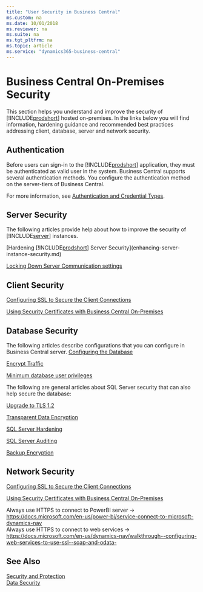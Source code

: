 ```yaml
---
title: "User Security in Business Central"
ms.custom: na
ms.date: 10/01/2018
ms.reviewer: na
ms.suite: na
ms.tgt_pltfrm: na
ms.topic: article
ms.service: "dynamics365-business-central"
---
```

# Business Central On-Premises Security

This section helps you understand and improve the security of [!INCLUDE[prodshort](../developer/includes/prodshort.md)] hosted on-premises. In the links below you will find information, hardening guidance and recommended best practices addressing client, database, server and network security.  

## Authentication

Before users can sign-in to the [!INCLUDE[prodshort](../developer/includes/prodshort.md)] application, they must be authenticated as valid user in the system. Business Central supports several authentication methods. You configure the authentication method on the server-tiers of Business Central.

For more information, see [Authentication and Credential Types](../administration/users-credential-types.md).

## Server Security

The following articles provide help about how to improve the security of [!INCLUDE[server](../developer/includes/server.md)] instances. 

[Hardening [!INCLUDE[prodshort](../developer/includes/prodshort.md)] Server Security](enhancing-server-instance-security.md)  

[Locking Down Server Communication settings](security-lock-down-server-communication.md)  

<!-- [Using Multiple Business Central Servers for Stability](security-multiple-server-instances.md) available soon-->  

## Client Security

[Configuring SSL to Secure the Client Connections](../deployment/configure-ssl-web-client-connection.md)

[Using Security Certificates with Business Central On-Premises](..deployment/implement-security-certificates-production-environment.md)

## Database Security

The following articles describe configurations that you can configure in Business Central server.
[Configuring the Database](../administration/configure-sql-server-authentication.md)

[Encrypt Traffic](enhancing-server-instance-security.md#data-encryption-between-includenavserverincludesnavservermdmd-and-sql-server)

[Minimum database user privileges](security-minimum-database-user-privileges.md) <!-- hide -->

The following are general articles about SQL Server security that can also help secure the database:

[Upgrade to TLS 1.2](https://support.microsoft.com/en-us/help/3135244/tls-1-2-support-for-microsoft-sql-server)
  
[Transparent Data Encryption](transparent-data-encryption.md)

[SQL Server Hardening](https://docs.microsoft.com/en-us/sql/relational-databases/security/securing-sql-server?view=sql-server-2017)
  
[SQL Server Auditing](https://docs.microsoft.com/en-us/sql/relational-databases/security/auditing/sql-server-audit-database-engine?view=sql-server-2017)

[Backup Encryption](https://docs.microsoft.com/en-us/sql/relational-databases/backup-restore/backup-encryption?view=sql-server-2017)

## Network Security

[Configuring SSL to Secure the Client Connections](../deployment/configure-ssl-web-client-connection.md)

[Using Security Certificates with Business Central On-Premises](..deployment/implement-security-certificates-production-environment.md)

Always use HTTPS to connect to PowerBI server <!-- copy from online article--> -> https://docs.microsoft.com/en-us/power-bi/service-connect-to-microsoft-dynamics-nav  
Always use HTTPS to connect to web services -> https://docs.microsoft.com/en-us/dynamics-nav/walkthrough--configuring-web-services-to-use-ssl--soap-and-odata-

## See Also  

[Security and Protection](security-and-protection.md)  
[Data Security](data-security.md)  
